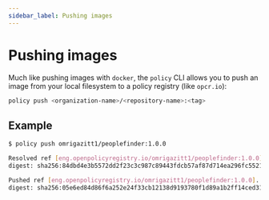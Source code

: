 ```yaml
---
sidebar_label: Pushing images
---
```


# Pushing images

Much like pushing images with `docker`, the `policy` CLI allows you to push an image 
from your local filesystem to a policy registry (like `opcr.io`):

```bash
policy push <organization-name>/<repository-name>:<tag>
```

## Example

```bash
$ policy push omrigazitt1/peoplefinder:1.0.0

Resolved ref [eng.openpolicyregistry.io/omrigazitt1/peoplefinder:1.0.0].
digest: sha256:84dbd4e3b5572dd2f23c3c987c89443fdcb57af87d714ea296fc552192fb17e9

Pushed ref [eng.openpolicyregistry.io/omrigazitt1/peoplefinder:1.0.0].
digest: sha256:05e6ed84d86f6a252e24f33cb12138d9193780f1d89a1b2ff14ced315fdf8481
```
